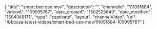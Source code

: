 {
    "title": "smart bed can.mov",
    "description": "",
    "channelid": "111091684",
    "videoid": "109995767",
    "date_created": "1502523849",
    "date_modified": "1504049171",
    "type": "captivate",
    "layout": "channelVideo",
    "url": "\/bbbusa-latest-videos\/smart-bed-can-mov\/111091684-109995767"
}